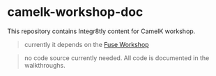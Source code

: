 # camelk-workshop-doc

This repository contains Integr8tly content for CamelK workshop.

> currently it depends on the [Fuse Workshop](https://github.com/GuilhermeCamposo/fuse-workshop)

> no code source currently needed. All code is documented in the walkthroughs.
